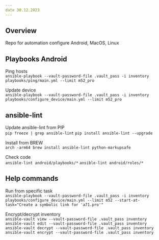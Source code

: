 ```yaml
---
date 30.12.2023
---
```

## Overview
Repo for automation configure Android, MacOS, Linux

## Playbooks Android
Ping hosts  
`ansible-playbook --vault-password-file .vault_pass -i inventory playbooks/ping/main.yml --limit m52_pro`

Update device  
`ansible-playbook --vault-password-file .vault_pass -i inventory playbooks/configure_device/main.yml --limit m52_pro`

## ansible-lint
Update ansible-lint from PIP  
`pip freeze | grep ansible-lint`
`pip install ansible-lint --upgrade`

Install from BREW  
`arch -arm64 brew install ansible-lint python-markupsafe`

Check code  
`ansible-lint android/playbooks/*`
`ansible-lint android/roles/*`

## Help commands
Run from specific task  
`ansible-playbook --vault-password-file .vault_pass -i inventory playbooks/configure_device/main.yml --limit m52 --start-at-task="Create a symbolic link for 'a71.pro'"`

Encrypt/decrypt inventory  
`ansible-vault view --vault-password-file .vault_pass inventory`
`ansible-vault edit --vault-password-file .vault_pass inventory`
`ansible-vault decrypt --vault-password-file .vault_pass inventory`
`ansible-vault encrypt --vault-password-file .vault_pass inventory`
